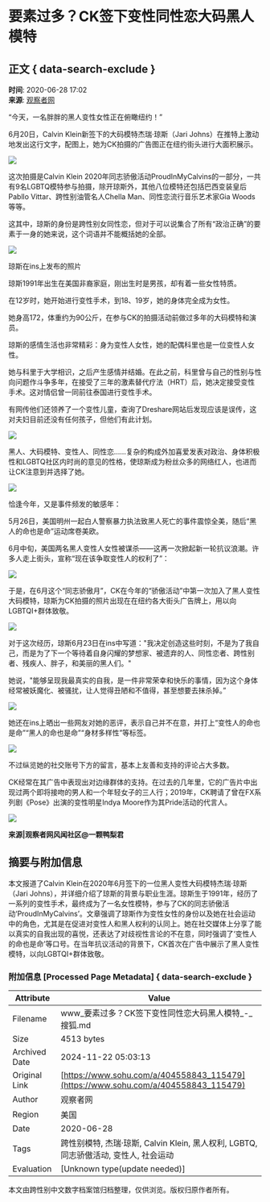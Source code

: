 # 要素过多？CK签下变性同性恋大码黑人模特

## 正文 { data-search-exclude }


**时间**: 2020-06-28 17:02  
**来源**: [观察者网](https://www.sohu.com/?spm=smpc.content-abroad.content.1.1732251729014pv0uQkl)  

“今天，一名胖胖的黑人变性女性正在俯瞰纽约！”

6月20日，Calvin Klein新签下的大码模特杰瑞·琼斯（Jari Johns）在推特上激动地发出这行文字，配图上，她为CK拍摄的广告图正在纽约街头进行大面积展示。

![](http://p8.itc.cn/q_70/images03/20200628/c65cefd394f44045a696073e1443225b.png)

这次拍摄是Calvin Klein 2020年同志骄傲活动ProudInMyCalvins的一部分，一共有9名LGBTQ模特参与拍摄，除开琼斯外，其他八位模特还包括巴西变装皇后Pabllo Vittar、跨性别油管名人Chella Man、同性恋流行音乐艺术家Gia Woods等等。

这其中，琼斯的身份是跨性别女同性恋，但对于可以说集合了所有“政治正确”的要素于一身的她来说，这个词语并不能概括她的全部。

![](http://p8.itc.cn/q_70/images03/20200628/e2385073cce7421c8b7dcb772c8ca2a4.png)

琼斯在ins上发布的照片

琼斯1991年出生在美国非裔家庭，刚出生时是男孩，却有着一些女性特质。

在12岁时，她开始进行变性手术，到18、19岁，她的身体完全成为女性。

她身高172，体重约为90公斤，在参与CK的拍摄活动前做过多年的大码模特和演员。

琼斯的感情生活也非常精彩：身为变性人女性，她的配偶科里也是一位变性人女性。

她与科里于大学相识，之后产生感情并结婚。在此之前，科里曾与自己的性别与性向问题作斗争多年，在接受了三年的激素替代疗法（HRT）后，她决定接受变性手术。这对情侣曾一同前往泰国进行变性手术。

有网传他们还领养了一个变性儿童，查询了Dreshare网站后发现应该是误传，这对夫妇目前还没有任何孩子，但他们有此计划。

![](http://p1.itc.cn/q_70/images03/20200628/dca11a66b84144fb8af5f50cac3293b2.jpeg)

黑人、大码模特、变性人、同性恋……复杂的构成外加喜爱发表对政治、身体积极性和LGBTQ社区内时尚的意见的性格，使琼斯成为粉丝众多的网络红人，也进而让CK注意到并选择了她。

![](http://p9.itc.cn/q_70/images03/20200628/1692d161f15d432bb1963cb233f10abd.png)

恰逢今年，又是事件频发的敏感年：

5月26日，美国明州一起白人警察暴力执法致黑人死亡的事件震惊全美，随后“黑人的命也是命”运动席卷美欧。

6月中旬，美国两名黑人变性人女性被谋杀——这再一次掀起新一轮抗议浪潮。许多人走上街头，宣称“现在该争取变性人的权利了”：

![](http://p8.itc.cn/q_70/images03/20200628/ac4f1a24f7a14cf79f6893c57ddfb7d4.jpeg)

于是，在6月这个“同志骄傲月”，CK在今年的“骄傲活动”中第一次加入了黑人变性大码模特，琼斯为CK拍摄的照片出现在在纽约各大街头广告牌上，用以向LGBTQI+群体致敬。

![](http://p8.itc.cn/q_70/images03/20200628/2fc1af4d28e34137aeafa7abef8d366e.png)

对于这次经历，琼斯6月23日在ins中写道："我决定创造这些时刻，不是为了我自己，而是为了下一个等待着自身闪耀的梦想家、被遗弃的人、同性恋者、跨性别者、残疾人、胖子，和美丽的黑人们。"

她说，"能够呈现我最真实的自我，是一件非常荣幸和快乐的事情，因为这个身体经常被妖魔化、被骚扰，让人觉得丑陋和不值得，甚至想要去抹杀掉。”

![](http://p1.itc.cn/q_70/images03/20200628/6e096354e23742c091fffacc7f7992eb.png)

她还在ins上晒出一些网友对她的恶评，表示自己并不在意，并打上“变性人的命也是命”“黑人的命也是命”“身材多样性”等标签。

![](http://p7.itc.cn/q_70/images03/20200628/0b80e69ef7fd4b0fad64ea1c4f888366.png)

不过纵览她的社交账号下方的留言，基本上友善和支持的评论占大多数。

CK经常在其广告中表现出对边缘群体的支持。在过去的几年里，它的广告片中出现过两个即将接吻的男人和一个年轻女子的三人行；2019年，CK聘请了曾在FX系列剧《Pose》出演的变性明星Indya Moore作为其Pride活动的代言人。

![](http://p9.itc.cn/q_70/images03/20200628/bce599ef9f164a60ac3d0b4ae8066645.png)

**来源|观察者网风闻社区@一颗鸭梨君**

## 摘要与附加信息

<!-- tcd_abstract -->
本文报道了Calvin Klein在2020年6月签下的一位黑人变性大码模特杰瑞·琼斯（Jari Johns），并详细介绍了琼斯的背景与职业生涯。琼斯生于1991年，经历了一系列的变性手术，最终成为了一名女性模特，参与了CK的同志骄傲活动‘ProudInMyCalvins’。文章强调了琼斯作为变性女性的身份以及她在社会运动中的角色，尤其是在促进对变性人和黑人权利的认同上。她在社交媒体上分享了能以真实的自我出现的喜悦，还表达了对歧视性言论的不在意，同时强调了‘变性人的命也是命’等口号。在当年抗议活动的背景下，CK首次在广告中展示了黑人变性模特，以向LGBTQI+群体致敬。
<!-- tcd_abstract_end -->

### 附加信息 [Processed Page Metadata] { data-search-exclude }

| Attribute       | Value                                  |
|-----------------|----------------------------------------|
| Filename        | www_要素过多？CK签下变性同性恋大码黑人模特_-_搜狐.md                             |
| Size            | 4513 bytes                           |
| Archived Date   | 2024-11-22 05:03:13                             |
| Original Link   | [https://www.sohu.com/a/404558843_115479](https://www.sohu.com/a/404558843_115479)                       |
| Author          | 观察者网                               |
| Region          | 美国                               |
| Date            | 2020-06-28                                 |
| Tags            | 跨性别模特, 杰瑞·琼斯, Calvin Klein, 黑人权利, LGBTQ, 同志骄傲活动, 变性人, 社会运动                                 |
| Evaluation            | [Unknown type(update needed)]                                 |
<!-- tcd_table_end -->

本文由跨性别中文数字档案馆归档整理，仅供浏览。版权归原作者所有。
